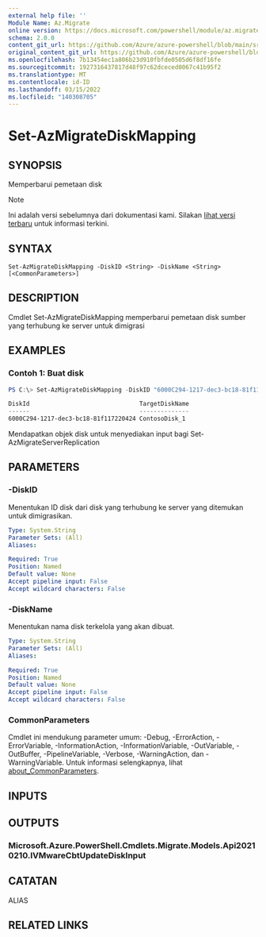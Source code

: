 ```yaml
---
external help file: ''
Module Name: Az.Migrate
online version: https://docs.microsoft.com/powershell/module/az.migrate/set-azmigratediskmapping
schema: 2.0.0
content_git_url: https://github.com/Azure/azure-powershell/blob/main/src/Migrate/help/Set-AzMigrateDiskMapping.md
original_content_git_url: https://github.com/Azure/azure-powershell/blob/main/src/Migrate/help/Set-AzMigrateDiskMapping.md
ms.openlocfilehash: 7b13454ec1a806b23d910fbfde0505d6f8df16fe
ms.sourcegitcommit: 1927316437817d48f97c62dceced0067c41b95f2
ms.translationtype: MT
ms.contentlocale: id-ID
ms.lasthandoff: 03/15/2022
ms.locfileid: "140308705"
---
```

# Set-AzMigrateDiskMapping

## SYNOPSIS
Memperbarui pemetaan disk

> [!NOTE]
>Ini adalah versi sebelumnya dari dokumentasi kami. Silakan [lihat versi terbaru](/powershell/module/az.migrate/set-azmigratediskmapping) untuk informasi terkini.

## SYNTAX

```
Set-AzMigrateDiskMapping -DiskID <String> -DiskName <String> [<CommonParameters>]
```

## DESCRIPTION
Cmdlet Set-AzMigrateDiskMapping memperbarui pemetaan disk sumber yang terhubung ke server untuk dimigrasi

## EXAMPLES

### Contoh 1: Buat disk
```powershell
PS C:\> Set-AzMigrateDiskMapping -DiskID "6000C294-1217-dec3-bc18-81f117220424" -DiskName "ContosoDisk_1"

DiskId                               TargetDiskName
------                               --------------
6000C294-1217-dec3-bc18-81f117220424 ContosoDisk_1
```

Mendapatkan objek disk untuk menyediakan input bagi Set-AzMigrateServerReplication

## PARAMETERS

### -DiskID
Menentukan ID disk dari disk yang terhubung ke server yang ditemukan untuk dimigrasikan.

```yaml
Type: System.String
Parameter Sets: (All)
Aliases:

Required: True
Position: Named
Default value: None
Accept pipeline input: False
Accept wildcard characters: False
```

### -DiskName
Menentukan nama disk terkelola yang akan dibuat.

```yaml
Type: System.String
Parameter Sets: (All)
Aliases:

Required: True
Position: Named
Default value: None
Accept pipeline input: False
Accept wildcard characters: False
```

### CommonParameters
Cmdlet ini mendukung parameter umum: -Debug, -ErrorAction, -ErrorVariable, -InformationAction, -InformationVariable, -OutVariable, -OutBuffer, -PipelineVariable, -Verbose, -WarningAction, dan -WarningVariable. Untuk informasi selengkapnya, lihat [about_CommonParameters](http://go.microsoft.com/fwlink/?LinkID=113216).

## INPUTS

## OUTPUTS

### Microsoft.Azure.PowerShell.Cmdlets.Migrate.Models.Api20210210.IVMwareCbtUpdateDiskInput

## CATATAN

ALIAS

## RELATED LINKS

